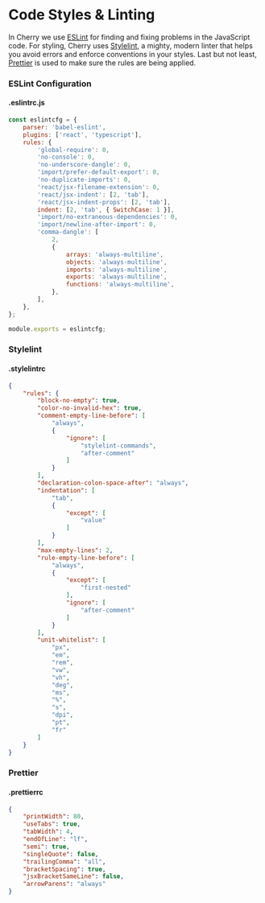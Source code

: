 # Code Styles & Linting

In Cherry we use [ESLint](https://eslint.org/) for finding and fixing problems in the JavaScript code. For styling, Cherry uses [Stylelint](https://stylelint.io/), a mighty, modern linter that helps you avoid errors and enforce conventions in your styles. Last but not least, [Prettier](https://prettier.io/) is used to make sure the rules are being applied.

### ESLint Configuration
#### .eslintrc.js
```javascript
const eslintcfg = {
	parser: 'babel-eslint',
	plugins: ['react', 'typescript'],
	rules: {
		'global-require': 0,
		'no-console': 0,
		'no-underscore-dangle': 0,
		'import/prefer-default-export': 0,
		'no-duplicate-imports': 0,
		'react/jsx-filename-extension': 0,
		'react/jsx-indent': [2, 'tab'],
		'react/jsx-indent-props': [2, 'tab'],
		indent: [2, 'tab', { SwitchCase: 1 }],
		'import/no-extraneous-dependencies': 0,
		'import/newline-after-import': 0,
		'comma-dangle': [
			2,
			{
				arrays: 'always-multiline',
				objects: 'always-multiline',
				imports: 'always-multiline',
				exports: 'always-multiline',
				functions: 'always-multiline',
			},
		],
	},
};

module.exports = eslintcfg;
```

### Stylelint
#### .stylelintrc
```json
{
	"rules": {
		"block-no-empty": true,
		"color-no-invalid-hex": true,
		"comment-empty-line-before": [
			"always",
			{
				"ignore": [
					"stylelint-commands",
					"after-comment"
				]
			}
		],
		"declaration-colon-space-after": "always",
		"indentation": [
			"tab",
			{
				"except": [
					"value"
				]
			}
		],
		"max-empty-lines": 2,
		"rule-empty-line-before": [
			"always",
			{
				"except": [
					"first-nested"
				],
				"ignore": [
					"after-comment"
				]
			}
		],
		"unit-whitelist": [
			"px",
			"em",
			"rem",
			"vw",
			"vh",
			"deg",
			"ms",
			"%",
			"s",
			"dpi",
			"pt",
			"fr"
		]
	}
}
```

### Prettier
#### .prettierrc
```json
{
	"printWidth": 80,
	"useTabs": true,
	"tabWidth": 4,
	"endOfLine": "lf",
	"semi": true,
	"singleQuote": false,
	"trailingComma": "all",
	"bracketSpacing": true,
	"jsxBracketSameLine": false,
	"arrowParens": "always"
}
```